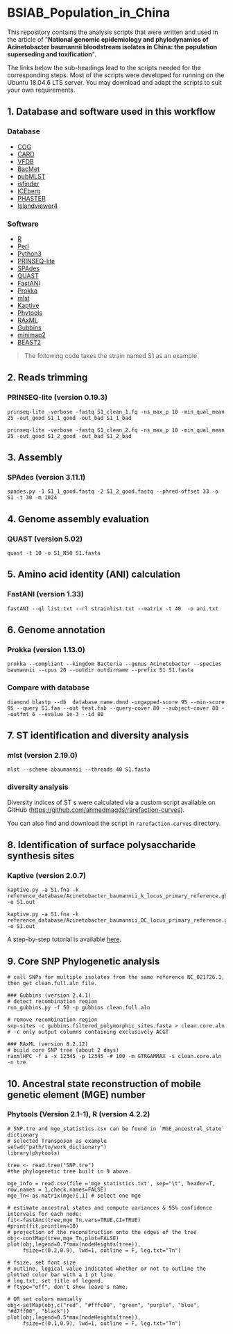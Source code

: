 # BSIAB_Population_in_China
 This repository contains the analysis scripts that were written and used in the article of "**National genomic epidemiology and phylodynamics of Acinetobacter baumannii bloodstream isolates in China: the population superseding and toxification**".
 
 The links below the sub-headings lead to the scripts needed for the corresponding steps. Most of the scripts were developed for running on the Ubuntu 18.04.6 LTS server. You may download and adapt the scripts to suit your own requirements.

## 1. Database and software used in this workflow
### Database
- [COG](https://www.ncbi.nlm.nih.gov/research/cog/)
- [CARD](https://card.mcmaster.ca/)
- [VFDB](http://www.mgc.ac.cn/VFs/)
- [BacMet](http://bacmet.biomedicine.gu.se/)
- [pubMLST](https://pubmlst.org/)
- [isfinder](https://isfinder.biotoul.fr/about.php)
- [ICEberg](https://tool2-mml.sjtu.edu.cn/ICEberg3/index.html)
- [PHASTER](http://phaster.ca/)
- [Islandviewer4](https://www.pathogenomics.sfu.ca/islandviewer)

### Software
- [R](https://www.r-project.org/)
- [Perl](https://www.perl.org/)
- [Python3](https://www.python.org/)
- [PRINSEQ-lite](https://github.com/uwb-linux/prinseq)
- [SPAdes](https://github.com/ablab/spades)
- [QUAST](https://github.com/ablab/quast)
- [FastANI](https://github.com/ParBLiSS/FastANI)
- [Prokka](https://github.com/tseemann/prokka)
- [mlst](https://github.com/tseemann/mlst)
- [Kaptive](https://github.com/klebgenomics/Kaptive)
- [Phytools](https://cran.r-project.org/web/packages/phytools/index.html)
- [RAxML](https://evomics.org/learning/phylogenetics/raxml/)
- [Gubbins](https://github.com/nickjcroucher/gubbins)
- [minimap2](https://github.com/lh3/minimap2)
- [BEAST2](https://www.beast2.org/)
>The following code takes the strain named S1 as an example.

## 2. Reads trimming
### PRINSEQ-lite (version 0.19.3)
```
prinseq-lite -verbose -fastq S1_clean_1.fq -ns_max_p 10 -min_qual_mean 25 -out_good S1_1_good -out_bad S1_1_bad

prinseq-lite -verbose -fastq S1_clean_2.fq -ns_max_p 10 -min_qual_mean 25 -out_good S1_2_good -out_bad S1_2_bad
```
## 3. Assembly
### SPAdes (version 3.11.1)
`spades.py -1 S1_1_good.fastq -2 S1_2_good.fastq --phred-offset 33 -o S1 -t 30 -m 1024`

## 4. Genome assembly evaluation
### QUAST (version 5.02)
`quast -t 10 -o S1_N50 S1.fasta`

## 5. Amino acid identity (ANI) calculation
### FastANI (version 1.33)
`fastANI --ql list.txt --rl strainlist.txt --matrix -t 40  -o ani.txt`

## 6. Genome annotation
### Prokka (version 1.13.0)
`prokka --compliant --kingdom Bacteria --genus Acinetobacter --species baumannii --cpus 20 --outdir outdirname --prefix S1 S1.fasta`

### Compare with database
`diamond blastp --db  database_name.dmnd -ungapped-score 95 --min-score 95 --query S1.faa --out test.tab --query-cover 80 --subject-cover 80 --outfmt 6 --evalue 1e-3 --id 80`

## 7. ST identification and diversity analysis
### mlst (version 2.19.0)
`mlst --scheme abaumannii --threads 40 S1.fasta`

### diversity analysis
Diversity indices of ST s were calculated via a custom script available on GitHub (https://github.com/ahmedmagds/rarefaction-curves). 

You can also find and download the script in `rarefaction-curves` directory.

## 8. Identification of surface polysaccharide synthesis sites
### Kaptive (version 2.0.7)
```
kaptive.py -a S1.fna -k reference_database/Acinetobacter_baumannii_k_locus_primary_reference.gbk -o S1.out

kaptive.py -a S1.fna -k reference_database/Acinetobacter_baumannii_OC_locus_primary_reference.gbk -o S1.out
```
A step-by-step tutorial is available [here](https://bit.ly/kaptive-workshop).

## 9. Core SNP Phylogenetic analysis
```
# call SNPs for multiple isolates from the same reference NC_021726.1, then get clean.full.aln file.

### Gubbins (version 2.4.1)
# detect recombination region
run_gubbins.py -f 50 -p gubbins clean.full.aln

# remove recombination region
snp-sites -c gubbins.filtered_polymorphic_sites.fasta > clean.core.aln
# -c only output columns containing exclusively ACGT

### RAxML (version 8.2.12)
# build core SNP tree (about 2 days)
raxmlHPC -f a -x 12345 -p 12345 -# 100 -m GTRGAMMAX -s clean.core.aln -n tre

```

## 10. Ancestral state reconstruction of mobile genetic element (MGE) number
### Phytools (Version 2.1-1), R (version 4.2.2)
```
# SNP.tre and mge_statistics.csv can be found in `MGE_ancestral_state` dictionary
# selected Transposon as example
setwd("path/to/work_dictionary")
library(phytools)

tree <- read.tree("SNP.tre")
#the phylogenetic tree built in 9 above.

mge_info = read.csv(file ='mge_statistics.txt', sep="\t", header=T, row.names = 1,check.names=FALSE)
mge_Tn<-as.matrix(mge)[,1] # select one mge

# estimate ancestral states and compute variances & 95% confidence intervals for each node:
fit<-fastAnc(tree,mge_Tn,vars=TRUE,CI=TRUE)
#print(fit,printlen=10)
# projection of the reconstruction onto the edges of the tree
obj<-contMap(tree,mge_Tn,plot=FALSE)
plot(obj,legend=0.7*max(nodeHeights(tree)),
     fsize=c(0.2,0.9), lwd=1, outline = F, leg.txt="Tn")

# fsize, set font size
# outline, logical value indicated whether or not to outline the plotted color bar with a 1 pt line.
# leg.txt, set title of legend.
# ftype="off", don't show leave's name.

# OR set colors manually
obj<-setMap(obj,c("red", "#fffc00", "green", "purple", "blue", "#d7ff00", "black"))
plot(obj,legend=0.5*max(nodeHeights(tree)),
     fsize=c(0.1,0.9), lwd=1, outline = F, leg.txt="Tn")

```
